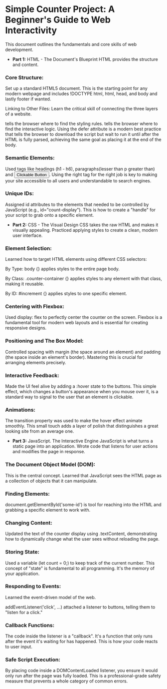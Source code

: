 # Simple Counter Project: A Beginner's Guide to Web Interactivity
This document outlines the fundamentals and core skills of web development.

* **Part 1:** HTML - The Document's Blueprint
HTML provides the structure and content.

### Core Structure:
 Set up a standard HTML5 document. This is the starting point for any modern webpage and includes !DOCTYPE html, html, head, and body and lastly footer if wanted.

Linking to Other Files: Learn the critical skill of connecting the three layers of a website.

<link rel="stylesheet" href="styles.css"> tells the browser where to find the styling rules.

<script src="script.js" defer></script> tells the browser where to find the interactive logic. Using the defer attribute is a modern best practice that tells the browser to download the script but wait to run it until after the HTML is fully parsed, achieving the same goal as placing it at the end of the body.

### Semantic Elements:
 Used tags like headings (h1 - h6), paragraphs(lesser than p greater than) and <button>Clickable Button</button>. Using the right tag for the right job is key to making your site accessible to all users and understandable to search engines.

### Unique IDs:
 Assigned id attributes to the elements that needed to be controlled by JavaScript (e.g., id="count-display"). This is how to create a "handle" for your script to grab onto a specific element.

* **Part 2:** CSS - The Visual Design
CSS takes the raw HTML and makes it visually appealing. Practiced applying styles to create a clean, modern user interface.

### Element Selection:
 Learned how to target HTML elements using different CSS selectors:

By Type: body {} applies styles to the entire page body.

By Class: .counter-container {} applies styles to any element with that class, making it reusable.

By ID: #increment {} applies styles to one specific element.

### Centering with Flexbox:
 Used display: flex to perfectly center the counter on the screen. Flexbox is a fundamental tool for modern web layouts and is essential for creating responsive designs.

### Positioning and The Box Model:
 Controlled spacing with margin (the space around an element) and padding (the space inside an element's border). Mastering this is crucial for arranging elements precisely.

### Interactive Feedback: 
 Made the UI feel alive by adding a :hover state to the buttons. This simple effect, which changes a button's appearance when you mouse over it, is a standard way to signal to the user that an element is clickable.

### Animations: 
 The transition property was used to make the hover effect animate smoothly. This small touch adds a layer of polish that distinguishes a great looking site from an average one.

* **Part 3:** JavaScript. The Interactive Engine
JavaScript is what turns a static page into an application. Wrote code that listens for user actions and modifies the page in response.

### The Document Object Model (DOM): 
 This is the central concept. Learned that JavaScript sees the HTML page as a collection of objects that it can manipulate.

### Finding Elements: 
 document.getElementById('some-id') is tool for reaching into the HTML and grabbing a specific element to work with.

### Changing Content: 
 Updated the text of the counter display using .textContent, demonstrating how to dynamically change what the user sees without reloading the page.

### Storing State: 
 Used a variable (let count = 0;) to keep track of the current number. This concept of "state" is fundamental to all programming. It's the memory of your application.

### Responding to Events: 
 Learned the event-driven model of the web.

addEventListener('click', ...) attached a listener to buttons, telling them to "listen for a click."

### Callback Functions: 
 The code inside the listener is a "callback". It's a function that only runs after the event it's waiting for has happened. This is how your code reacts to user input.

### Safe Script Execution: 
 By placing code inside a DOMContentLoaded listener, you ensure it would only run after the page was fully loaded. This is a professional-grade safety measure that prevents a whole category of common errors.